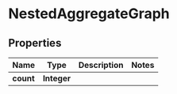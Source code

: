 

# NestedAggregateGraph


## Properties

Name | Type | Description | Notes
------------ | ------------- | ------------- | -------------
**count** | **Integer** |  | 



